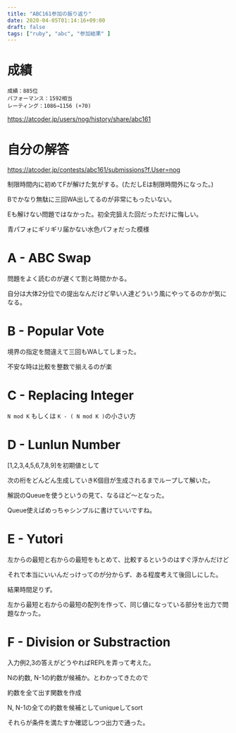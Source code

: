 ```yaml
---
title: "ABC161参加の振り返り"
date: 2020-04-05T01:14:16+09:00
draft: false
tags: ["ruby", "abc", "参加結果" ]
---
```


# 成績
```
成績：885位
パフォーマンス：1592相当
レーティング：1086→1156 (+70)
```
https://atcoder.jp/users/nog/history/share/abc161

# 自分の解答

https://atcoder.jp/contests/abc161/submissions?f.User=nog

制限時間内に初めてFが解けた気がする。(ただしEは制限時間外になった。)

Bでかなり無駄に三回WA出してるのが非常にもったいない。

Eも解けない問題ではなかった。初全完狙えた回だっただけに悔しい。

青パフォにギリギリ届かない水色パフォだった模様

# A - ABC Swap
問題をよく読むのが遅くて割と時間かかる。

自分は大体2分位での提出なんだけど早い人達どういう風にやってるのかが気になる。

# B - Popular Vote
境界の指定を間違えて三回もWAしてしまった。

不安な時は比較を整数で揃えるのが楽

# C - Replacing Integer
`N mod K` もしくは `K - ( N mod K )`の小さい方

# D - Lunlun Number
[1,2,3,4,5,6,7,8,9]を初期値として

次の桁をどんどん生成していきK個目が生成されるまでループして解いた。

解説のQueueを使うというの見て、なるほど〜となった。

Queue使えばめっちゃシンプルに書けていいですね。

# E - Yutori
左からの最短と右からの最短をもとめて、比較するというのはすぐ浮かんだけど

それで本当にいいんだっけってのが分からず、ある程度考えて後回しにした。

結果時間足りず。

左から最短と右からの最短の配列を作って、同じ値になっている部分を出力で問題なかった。

# F - Division or Substraction
入力例2,3の答えがどうやればREPLを弄って考えた。

Nの約数, N-1の約数が候補か。とわかってきたので

約数を全て出す関数を作成

N, N-1の全ての約数を候補としてuniqueしてsort

それらが条件を満たすか確認しつつ出力で通った。